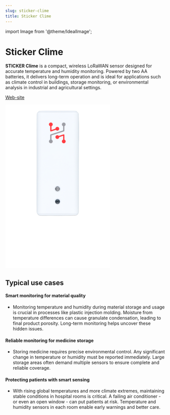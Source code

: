 ```yaml
---
slug: sticker-clime
title: Sticker Clime
---
```

import Image from '@theme/IdealImage';

# Sticker Clime

**STICKER Clime** is a compact, wireless LoRaWAN sensor designed for accurate temperature and humidity monitoring. Powered by two AA batteries, it delivers long-term operation and is ideal for applications such as climate control in buildings, storage monitoring, or environmental analysis in industrial and agricultural settings.

[Web-site](https://www.hardwario.com/sticker/clime)

![Sticker Clime](sticker-clime-top.png)

## Typical use cases

#### Smart monitoring for material quality

- Monitoring temperature and humidity during material storage and usage is crucial in processes like plastic injection molding. Moisture from temperature differences can cause granulate condensation, leading to final product porosity. Long-term monitoring helps uncover these hidden issues.

#### Reliable monitoring for medicine storage

- Storing medicine requires precise environmental control. Any significant change in temperature or humidity must be reported immediately. Large storage areas often demand multiple sensors to ensure complete and reliable coverage.

#### Protecting patients with smart sensing

- With rising global temperatures and more climate extremes, maintaining stable conditions in hospital rooms is critical. A failing air conditioner - or even an open window - can put patients at risk. Temperature and humidity sensors in each room enable early warnings and better care.